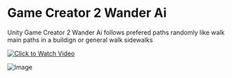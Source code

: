 # Game Creator 2 Wander Ai
Unity Game Creator 2 Wander Ai follows prefered paths randomly
like walk main paths in a buildign or general walk sidewalks

[![Click to Watch Video](https://img.youtube.com/vi/NyNxChSJIE4/0.jpg)](https://www.youtube.com/watch?v=NyNxChSJIE4)

![Image](https://cdn.discordapp.com/attachments/683261056214237184/1200825775897727026/image.png)
